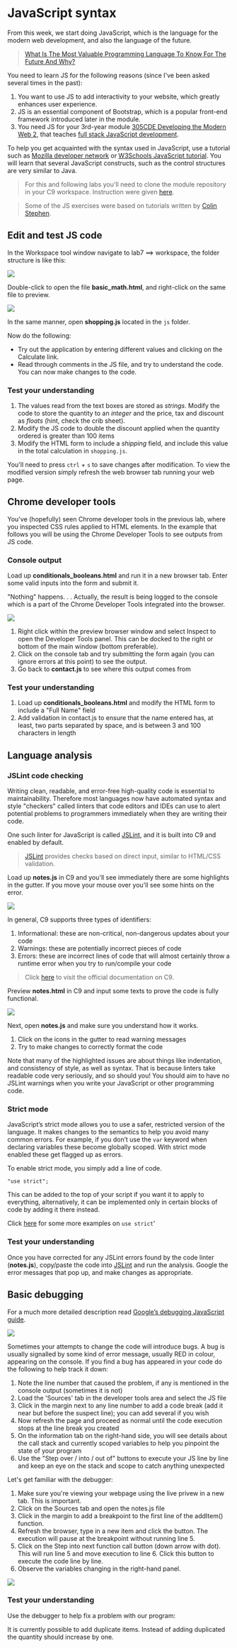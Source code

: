 # JavaScript syntax

From this week, we start doing JavaScript, which is the language for the modern web development, and also the language of the future.

> [What Is The Most Valuable Programming Language To Know For The Future And Why?](http://www.forbes.com/sites/quora/2014/07/14/what-is-the-most-valuable-programming-language-to-know-for-the-future-and-why/#425503b66439)

You need to learn JS for the following reasons (since I've been asked several times in the past):

1. You want to use JS to add interactivity to your website, which greatly enhances user experience.
2. JS is an essential component of Bootstrap, which is a popular front-end framework introduced later in the module.
3. You need JS for your 3rd-year module [305CDE Developing the Modern Web 2](https://github.com/covcom/305CDE), that teaches [full stack JavaScript development](https://www.smashingmagazine.com/2013/11/introduction-to-full-stack-javascript/).

To help you get acquainted with the syntax used in JavaScript, use a tutorial such as [Mozilla developer network](https://developer.mozilla.org/en-US/docs/Web/JavaScript/Guide/Introduction) or [W3Schools JavaScript tutorial](http://www.w3schools.com/js/). You will learn that several JavaScript constructs, such as the control structures are very similar to Java.

> For this and following labs you'll need to clone the module repository in your C9 workspace. Instruction were given [here](https://github.com/covcom/305CDE).

> Some of the JS exercises were based on tutorials written by [Colin Stephen](https://github.com/c0lin). 

## Edit and test JS code

In the Workspace tool window navigate to lab7 ==> workspace, the folder structure is like this:

![](.md_images/lab7.png)

Double-click to open the file **basic_math.html**, and right-click on the same file to preview.

![](.md_images/preview.png)

In the same manner, open **shopping.js** located in the `js` folder. 

Now do the following:

* Try out the application by entering different values and clicking on the Calculate link.
* Read through comments in the JS file, and try to understand the code. You can now make changes to the code. 

### Test your understanding

1. The values read from the text boxes are stored as *strings*. Modify the code to store the quantity to an *integer* and the price, tax and discount as *floats* (hint, check the crib sheet).
2. Modify the JS code to double the discount applied when the quantity ordered is greater than 100 items
3. Modify the HTML form to include a *shipping* field, and include this value in the total calculation in `shopping.js`.

You'll need to press `ctrl` + `s` to save changes after modification. To view the modified version simply refresh the web browser tab running your web page.

## Chrome developer tools

You've (hopefully) seen Chrome developer tools in the previous lab, where you inspected CSS rules applied to HTML elements. In the example that follows you will be using the Chrome Developer Tools to see outputs from JS code.

### Console output

Load up **conditionals_booleans.html** and run it in a new browser tab.
Enter some valid inputs into the form and submit it.

"Nothing" happens. . . Actually, the result is being logged to the console which is a part of the Chrome Developer Tools integrated into the browser.

![](.md_images/inspect.png)

1. Right click within the preview browser window and select Inspect to open the Developer Tools panel. This can be docked to the right or bottom of the main window (bottom preferable).
2. Click on the console tab and try submitting the form again (you can ignore errors at this point) to see the output.
3. Go back to **contact.js** to see where this output comes from

### Test your understanding

1. Load up **conditionals_booleans.html** and modify the HTML form to include a "Full Name" field
2. Add validation in contact.js to ensure that the name entered has, at least, two parts separated by space, and is between 3 and 100 characters in length

## Language analysis

### JSLint code checking

Writing clean, readable, and error-free high-quality code is essential to maintainability. Therefore most languages now have automated syntax and style "checkers" called linters that code editors and IDEs can use to alert potential problems to programmers immediately when they are writing their code.

One such linter for JavaScript is called [JSLint](http://www.jslint.com/), and it is built into C9 and enabled by default.

> [JSLint](http://www.jslint.com/) provides checks based on direct input, similar to HTML/CSS validation.

Load up **notes.js** in C9 and you'll see immediately there are some highlights in the gutter. If you move your mouse over you'll see some hints on the error.

![](.md_images/error.png)

In general, C9 supports three types of identifiers:

1. Informational: these are non-critical, non-dangerous updates about your code
2. Warnings: these are potentially incorrect pieces of code
3. Errors: these are incorrect lines of code that will almost certainly throw a runtime error when you try to run/compile your code

> Click [here](https://docs.c9.io/docs/language-analysis) to visit the official documentation on C9.

Preview **notes.html** in C9 and input some texts to prove the code is fully functional. 

![](.md_images/notes.png)

Next, open **notes.js** and make sure you understand how it works.

1. Click on the icons in the gutter to read warning messages
2. Try to make changes to correctly format the code

Note that many of the highlighted issues are about things like indentation, and consistency of style, as well as syntax. That is because linters take readable code very seriously, and so should you! You should aim to have no JSLint warnings when you write your JavaScript or other programming code.

### Strict mode

JavaScript’s strict mode allows you to use a safer, restricted version of the language. It makes changes to the semantics to help you avoid many common errors. For example, if you don’t use the `var` keyword when declaring variables these become globally scoped. With strict mode enabled these get flagged up as errors.

To enable strict mode, you simply add a line of code.

`"use strict";`

This can be added to the top of your script if you want it to apply to everything, alternatively, it can be implemented only in certain blocks of code by adding it there instead.

Click [here](http://www.w3schools.com/js/js_strict.asp) for some more examples on `use strict`'

### Test your understanding

Once you have corrected for any JSLint errors found by the code linter (**notes.js**), copy/paste the code into [JSLint](http://www.jslint.com/) and run the analysis. Google the error messages that pop up, and make changes as appropriate.

## Basic debugging

For a much more detailed description read [Google’s debugging JavaScript guide](https://developer.chrome.com/devtools/docs/javascript-debugging).

![](https://developer.chrome.com/devtools/docs/javascript-debugging/javascript-debugging-overview.jpg)

Sometimes your attempts to change the code will introduce bugs. A bug is usually signalled by some kind of error message, usually RED in colour, appearing on the console. If you find a bug has appeared in your code do the following to help track it down:

1. Note the line number that caused the problem, if any is mentioned in the console output (sometimes it is not)
2. Load the 'Sources' tab in the developer tools area and select the JS file
3. Click in the margin next to any line number to add a code break (add it near but before the suspect line); you can add several if you wish
4. Now refresh the page and proceed as normal until the code execution stops at the line break you created
5. On the information tab on the right-hand side, you will see details about the call stack and currently scoped variables to help you pinpoint the state of your program
6. Use the "Step over / into / out of" buttons to execute your JS line by line and keep an eye on the stack and scope to catch anything unexpected

Let's get familiar with the debugger:

1. Make sure you're viewing your webpage using the live privew in a new tab. This is important.
1. Click on the Sources tab and open the notes.js file
2. Click in the margin to add a breakpoint to the first line of the addItem() function.
3. Refresh the browser, type in a new item and click the button. The execution will pause at the breakpoint without running line 5.
4. Click on the Step into next function call button (down arrow with dot). This will run line 5 and move execution to line 6. Click this button to execute the code line by line.
5. Observe the variables changing in the right-hand panel.

![](.md_images/debug.png)

### Test your understanding

Use the debugger to help fix a problem with our program:

It is currently possible to add duplicate items. Instead of adding duplicated the quantity should increase by one.

